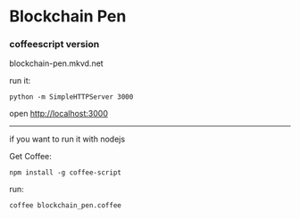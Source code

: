 # Blockchain Pen
### coffeescript version

blockchain-pen.mkvd.net

run it:

    python -m SimpleHTTPServer 3000


open <http://localhost:3000>


---

if you want to run it with nodejs

Get Coffee:

    npm install -g coffee-script


run:

    coffee blockchain_pen.coffee
